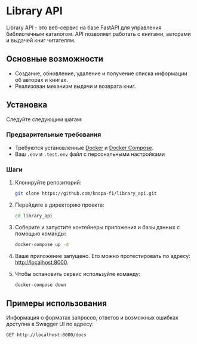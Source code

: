 # Library API


Library API - это веб-сервис на базе FastAPI для управления библиотечным каталогом. API позволяет работать с книгами, авторами и выдачей книг читателям.


## Основные возможности

- Создание, обновление, удаление и получение списка информации об авторах и книгах.
- Реализован механизм выдачи и возврата книг.

## Установка

Следуйте следующим шагам:

### Предварительные требования

- Требуются установленные [Docker](https://www.docker.com/) и [Docker Compose](https://docs.docker.com/compose/).
- Ваш `.env` и `.test.env` файл с персональными настройками

### Шаги

1. Клонируйте репозиторий:

   ```bash
   git clone https://github.com/knopa-f1/library_api.git
   ```

2. Перейдите в директорию проекта:

   ```bash
   cd library_api
   ```

3. Соберите и запустите контейнеры приложения и базы данных с помощью команды:

   ```bash
   docker-compose up -d
   ```

4. Ваше приложение запущено. Его можно протестировать по адресу: [http://localhost:8000](http://localhost:8000).

5. Чтобы остановить сервис используйте команду:

   ```bash
   docker-compose down
   ```

## Примеры использования

Информация о форматах запросов, ответов и возможных ошибках  доступна в Swagger UI по адресу:

```
GET http://localhost:8000/docs
```
